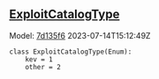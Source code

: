 ## [ExploitCatalogType](https://github.com/spdx/spdx-3-model/blob/main/model/Security/Vocabularies/ExploitCatalogType.md)
Model: [7d135f6](https://github.com/spdx/spdx-3-model/commit/7d135f6b3c1c412e06ae2ca73da3cbbbcdbc5cda) 2023-07-14T15:12:49Z
```
class ExploitCatalogType(Enum):
    kev = 1
    other = 2
```
